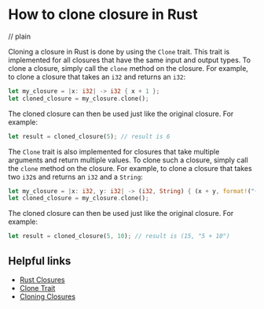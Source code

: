 # How to clone closure in Rust
// plain

Cloning a closure in Rust is done by using the `Clone` trait. This trait is implemented for all closures that have the same input and output types. To clone a closure, simply call the `clone` method on the closure. For example, to clone a closure that takes an `i32` and returns an `i32`:
```rust
let my_closure = |x: i32| -> i32 { x + 1 };
let cloned_closure = my_closure.clone();
```
The cloned closure can then be used just like the original closure. For example:
```rust
let result = cloned_closure(5); // result is 6
```
The `Clone` trait is also implemented for closures that take multiple arguments and return multiple values. To clone such a closure, simply call the `clone` method on the closure. For example, to clone a closure that takes two `i32`s and returns an `i32` and a `String`:
```rust
let my_closure = |x: i32, y: i32| -> (i32, String) { (x + y, format!("{} + {}", x, y)) };
let cloned_closure = my_closure.clone();
```
The cloned closure can then be used just like the original closure. For example:
```rust
let result = cloned_closure(5, 10); // result is (15, "5 + 10")
```

## Helpful links
- [Rust Closures](https://doc.rust-lang.org/book/ch13-01-closures.html)
- [Clone Trait](https://doc.rust-lang.org/std/clone/trait.Clone.html)
- [Cloning Closures](https://rustbyexample.com/fn/closures/cloning.html)